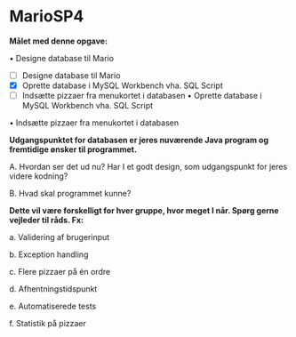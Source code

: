 # MarioSP4

**Målet med denne opgave:**

• Designe database til Mario

- [ ] Designe database til Mario
- [x] Oprette database i MySQL Workbench vha. SQL Script
- [ ] Indsætte pizzaer fra menukortet i databasen
• Oprette database i MySQL Workbench vha. SQL Script

• Indsætte pizzaer fra menukortet i databasen

**Udgangspunktet for databasen er jeres nuværende Java program og fremtidige ønsker til programmet.**

A. Hvordan ser det ud nu? Har I et godt design, som udgangspunkt for jeres videre kodning?

B. Hvad skal programmet kunne?

**Dette vil være forskelligt for hver gruppe, hvor meget I når. Spørg gerne vejleder til råds. Fx:**

a. Validering af brugerinput

b. Exception handling

c. Flere pizzaer på én ordre

d. Afhentningstidspunkt

e. Automatiserede tests

f. Statistik på pizzaer
